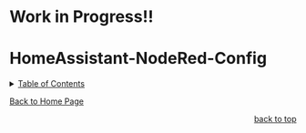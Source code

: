 # Work in Progress!!

<a id="readme_top"></a>
# HomeAssistant-NodeRed-Config

<details>
<summary><u>Table of Contents</u></summary>

+ <a href="#Home_Assitant">Home Assitant</a>

</details> 

<a href="https://github.com/HomeStudiosDIY/HomeStudiosDIY/blob/main/README.md">Back to Home Page</a>






<p align="right"><a href="#readme_top">back to top</a></p>